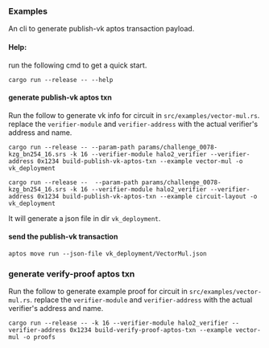 ### Examples

An cli to generate publish-vk aptos transaction payload.


#### Help:

run the following cmd to get a quick start.
```shell
cargo run --release -- --help
```

#### generate publish-vk aptos txn

Run the follow to generate vk info  for circuit in `src/examples/vector-mul.rs`.
replace the `verifier-module` and `verifier-address` with the actual verifier's address and name.
``` shell
cargo run --release -- --param-path params/challenge_0078-kzg_bn254_16.srs -k 16 --verifier-module halo2_verifier --verifier-address 0x1234 build-publish-vk-aptos-txn --example vector-mul -o vk_deployment

cargo run --release --  --param-path params/challenge_0078-kzg_bn254_16.srs -k 16 --verifier-module halo2_verifier --verifier-address 0x1234 build-publish-vk-aptos-txn --example circuit-layout -o vk_deployment
```
It will generate a json file in dir `vk_deployment`.
#### send the publish-vk transaction

```shell
aptos move run --json-file vk_deployment/VectorMul.json
```

### generate verify-proof aptos txn


Run the follow to generate example proof for circuit in `src/examples/vector-mul.rs`.
replace the `verifier-module` and `verifier-address` with the actual verifier's address and name.
``` shell
cargo run --release -- -k 16 --verifier-module halo2_verifier --verifier-address 0x1234 build-verify-proof-aptos-txn --example vector-mul -o proofs
```
